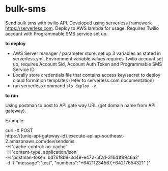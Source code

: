# bulk-sms
Send bulk sms with twilio API. Developed using serverless framework https://serverless.com. Deploy to AWS lambda for usage. Requires Twilio account with Programmable SMS service set up.

**to deploy**

- AWS Server manager / parameter store: set up 3 variables as stated in serverless.yml. Environment variable values requires Twilio account set up, requires Account Sid, Account Auth Token and Programmable SMS Service ID
- Locally store credentials file that contains access key/secret to deploy cloud formation templates (refer to serverless.com documentation)
- run serverless command `sls deploy -v`

**to run**

Using postman to post to API gate way URL (get domain name from API gateway). 

Example:

curl -X POST \
  https://{uniq-api-gateway-id}.execute-api.ap-southeast-2.amazonaws.com/dev/sendsms \
  -H 'cache-control: no-cache' \
  -H 'content-type: application/json' \
  -H 'postman-token: bd76f8b8-3d49-e472-5f2d-316d1f8946a2' \
  -d '{
	"message":"test",
	"numbers":"+64211234567,+64217654321"
}'

